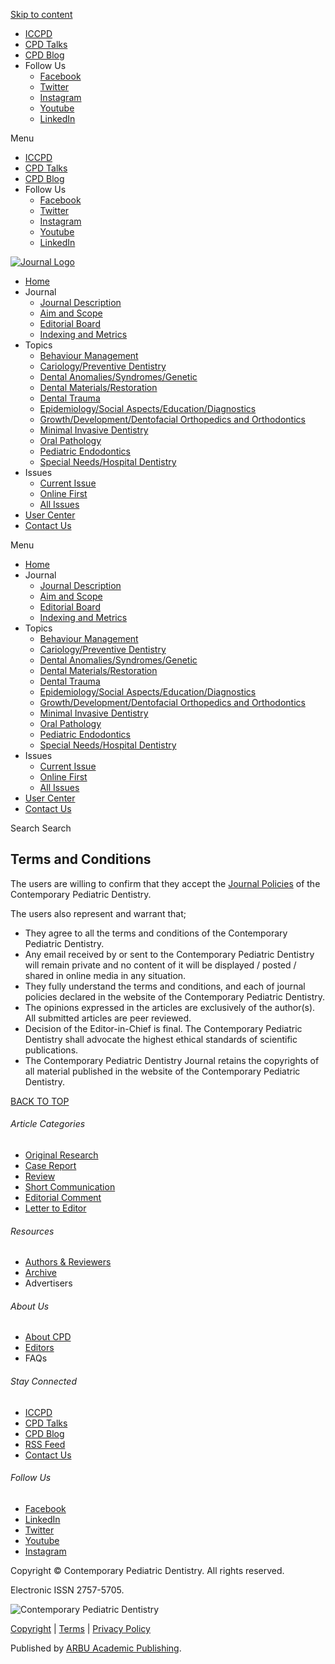 [Skip to content](#content)

* [ICCPD](https://contemppediatrdent.org/iccpd/)
* [CPD Talks](https://contemppediatrdent.org/talks/)
* [CPD Blog](https://contemppediatrdent.org/blog/)
* Follow Us
    * [Facebook](http://facebook.com/contempediadent)
    * [Twitter](http://twitter.com/contempediadent)
    * [Instagram](http://instagram.com/contempediadent)
    * [Youtube](http://youtube.com/@contempediadent)
    * [LinkedIn](http://linkedin.com/company/contempediadent)

Menu

* [ICCPD](https://contemppediatrdent.org/iccpd/)
* [CPD Talks](https://contemppediatrdent.org/talks/)
* [CPD Blog](https://contemppediatrdent.org/blog/)
* Follow Us
    * [Facebook](http://facebook.com/contempediadent)
    * [Twitter](http://twitter.com/contempediadent)
    * [Instagram](http://instagram.com/contempediadent)
    * [Youtube](http://youtube.com/@contempediadent)
    * [LinkedIn](http://linkedin.com/company/contempediadent)

[![Journal Logo](https://contemppediatrdent.org/wp-content/uploads/elementor/thumbs/JOURNAL-LOGO-pzdqwmrk187s1m9n5n5k7suredcalj50xe9qdm1lpi.png "Logo")](https://contemppediatrdent.org/)

* [Home](https://contemppediatrdent.org/)
* Journal
    * [Journal Description](https://contemppediatrdent.org/journal-description/)
    * [Aim and Scope](https://contemppediatrdent.org/aim-and-scope/)
    * [Editorial Board](https://contemppediatrdent.org/editorial-board/)
    * [Indexing and Metrics](https://contemppediatrdent.org/indexing-and-metrics/)
* Topics
    * [Behaviour Management](https://contemppediatrdent.org/tag/behaviour-management/)
    * [Cariology/Preventive Dentistry](https://contemppediatrdent.org/tag/cariology-preventive-dentistry/)
    * [Dental Anomalies/Syndromes/Genetic](https://contemppediatrdent.org/tag/dental-anomalies-syndromes-genetic/)
    * [Dental Materials/Restoration](https://contemppediatrdent.org/tag/dental-materials-restoration/)
    * [Dental Trauma](https://contemppediatrdent.org/tag/dental-trauma/)
    * [Epidemiology/Social Aspects/Education/Diagnostics](https://contemppediatrdent.org/tag/epidemiology-social-aspects-education-diagnostics/)
    * [Growth/Development/Dentofacial Orthopedics and Orthodontics](https://contemppediatrdent.org/tag/growth-development-dentofacial-orthopedics-and-orthodontics/)
    * [Minimal Invasive Dentistry](https://contemppediatrdent.org/tag/minimal-invasive-dentistry/)
    * [Oral Pathology](https://contemppediatrdent.org/tag/oral-pathology/)
    * [Pediatric Endodontics](https://contemppediatrdent.org/tag/pediatric-endodontics/)
    * [Special Needs/Hospital Dentistry](https://contemppediatrdent.org/tag/special-needs-hospital-dentistry/)
* Issues
    * [Current Issue](https://contemppediatrdent.org/current-issue/)
    * [Online First](https://contemppediatrdent.org/online-first/)
    * [All Issues](https://contemppediatrdent.org/all-issues/)
* [User Center](https://contemppediatrdent.org/user-center/)
* [Contact Us](https://contemppediatrdent.org/contact-us/)

Menu

* [Home](https://contemppediatrdent.org/)
* Journal
    * [Journal Description](https://contemppediatrdent.org/journal-description/)
    * [Aim and Scope](https://contemppediatrdent.org/aim-and-scope/)
    * [Editorial Board](https://contemppediatrdent.org/editorial-board/)
    * [Indexing and Metrics](https://contemppediatrdent.org/indexing-and-metrics/)
* Topics
    * [Behaviour Management](https://contemppediatrdent.org/tag/behaviour-management/)
    * [Cariology/Preventive Dentistry](https://contemppediatrdent.org/tag/cariology-preventive-dentistry/)
    * [Dental Anomalies/Syndromes/Genetic](https://contemppediatrdent.org/tag/dental-anomalies-syndromes-genetic/)
    * [Dental Materials/Restoration](https://contemppediatrdent.org/tag/dental-materials-restoration/)
    * [Dental Trauma](https://contemppediatrdent.org/tag/dental-trauma/)
    * [Epidemiology/Social Aspects/Education/Diagnostics](https://contemppediatrdent.org/tag/epidemiology-social-aspects-education-diagnostics/)
    * [Growth/Development/Dentofacial Orthopedics and Orthodontics](https://contemppediatrdent.org/tag/growth-development-dentofacial-orthopedics-and-orthodontics/)
    * [Minimal Invasive Dentistry](https://contemppediatrdent.org/tag/minimal-invasive-dentistry/)
    * [Oral Pathology](https://contemppediatrdent.org/tag/oral-pathology/)
    * [Pediatric Endodontics](https://contemppediatrdent.org/tag/pediatric-endodontics/)
    * [Special Needs/Hospital Dentistry](https://contemppediatrdent.org/tag/special-needs-hospital-dentistry/)
* Issues
    * [Current Issue](https://contemppediatrdent.org/current-issue/)
    * [Online First](https://contemppediatrdent.org/online-first/)
    * [All Issues](https://contemppediatrdent.org/all-issues/)
* [User Center](https://contemppediatrdent.org/user-center/)
* [Contact Us](https://contemppediatrdent.org/contact-us/)

Search  Search

Terms and Conditions
--------------------

The users are willing to confirm that they accept the [Journal Policies](https://contemppediatrdent.org/user-center/) of the Contemporary Pediatric Dentistry.

The users also represent and warrant that;

* They agree to all the terms and conditions of the Contemporary Pediatric Dentistry.
* Any email received by or sent to the Contemporary Pediatric Dentistry will remain private and no content of it will be displayed / posted / shared in online media in any situation.
* They fully understand the terms and conditions, and each of journal policies declared in the website of the Contemporary Pediatric Dentistry.
* The opinions expressed in the articles are exclusively of the author(s). All submitted articles are peer reviewed.
* Decision of the Editor-in-Chief is final. The Contemporary Pediatric Dentistry shall advocate the highest ethical standards of scientific publications.
* The Contemporary Pediatric Dentistry Journal retains the copyrights of all material published in the website of the Contemporary Pediatric Dentistry.

[BACK TO TOP](#)

###### Article Categories

* [Original Research](https://contemppediatrdent.org/article-categories/original-research/)
* [Case Report](https://contemppediatrdent.org/article-categories/case-report/)
* [Review](https://contemppediatrdent.org/article-categories/review/)
* [Short Communication](https://contemppediatrdent.org/article-categories/short-communication/)
* [Editorial Comment](https://contemppediatrdent.org/article-categories/editorial-comment/)
* [Letter to Editor](https://contemppediatrdent.org/article-categories/letter-to-editor/)

###### Resources

* [Authors & Reviewers](https://contemppediatrdent.org/user-center/)
* [Archive](https://contemppediatrdent.org/all-issues/)
* Advertisers

###### About Us

* [About CPD](https://contemppediatrdent.org/journal-description/)
* [Editors](https://contemppediatrdent.org/editorial-board/)
* FAQs

###### Stay Connected

* [ICCPD](https://contemppediatrdent.org/iccpd/)
* [CPD Talks](https://contemppediatrdent.org/talks/)
* [CPD Blog](https://contemppediatrdent.org/blog/)
* [RSS Feed](https://contemppediatrdent.org/feed/)
* [Contact Us](https://contemppediatrdent.org/contact-us/)

###### Follow Us

* [Facebook](http://facebook.com/contempediadent)
* [LinkedIn](http://linkedin.com/company/contempediadent)
* [Twitter](http://twitter.com/contempediadent)
* [Youtube](http://youtube.com/@contempediadent)
* [Instagram](http://instagram.com/contempediadent)

Copyright © Contemporary Pediatric Dentistry. All rights reserved.

Electronic ISSN 2757-5705.

![Contemporary Pediatric Dentistry](https://contemppediatrdent.org/wp-content/uploads/elementor/thumbs/CPD-LOGO-pze5jhaq5a0wrx9rxk903dirl62sph0ib0e8mj45j4.png "CPD Logo")

[Copyright](https://contemppediatrdent.org/copyright-and-licensing/) | [Terms](https://contemppediatrdent.org/terms-and-conditions/) | [Privacy Policy](https://contemppediatrdent.org/privacy-policy/)

Published by [ARBU Academic Publishing](http://www.arbuacademic.com/).